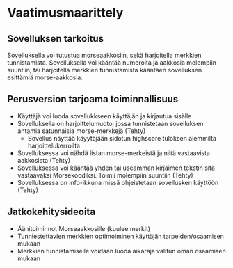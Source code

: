 # Vaatimusmaarittely
## Sovelluksen tarkoitus
Sovelluksella voi tutustua morseaakkosiin, sekä harjoitella merkkien tunnistamista. Sovelluksella voi kääntää numeroita ja aakkosia molempiin suuntiin, tai harjoitella merkkien tunnistamista kääntäen sovelluksen esittämiä morse-aakkosia.

## Perusversion tarjoama toiminnallisuus
- Käyttäjä voi luoda sovellukkseen käyttäjän ja kirjautua sisälle
- Sovelluksella on harjoittelumuoto, jossa tunnistetaan sovelluksen antamia satunnaisia morse-merkkejä (Tehty)
  - Sovellus näyttää käyytäjään sidotun highscore tuloksen aiemmilta harjoittelukerroilta
- Sovelluksessa voi nähdä listan morse-merkeistä ja niitä vastaavista aakkosista (Tehty)
- Sovelluksessa voi kääntää yhden tai useamman kirjaimen tekstin sitä vastaavaksi Morsekoodiksi. Toimii molempiin suuntiin (Tehty)
- Sovelluksessa on info-ikkuna missä ohjeistetaan sovellusken käyttöön (Tehty) 

## Jatkokehitysideoita
- Äänitoiminnot Morseaakkosille (kuulee merkit)
- Tunniestettavien merkkien optimoiminen käyttäjän tarpeiden/osaamisen mukaan
- Merkkien tunnistamiselle voidaan luoda aikaraja valitun oman osaamisen mukaan
